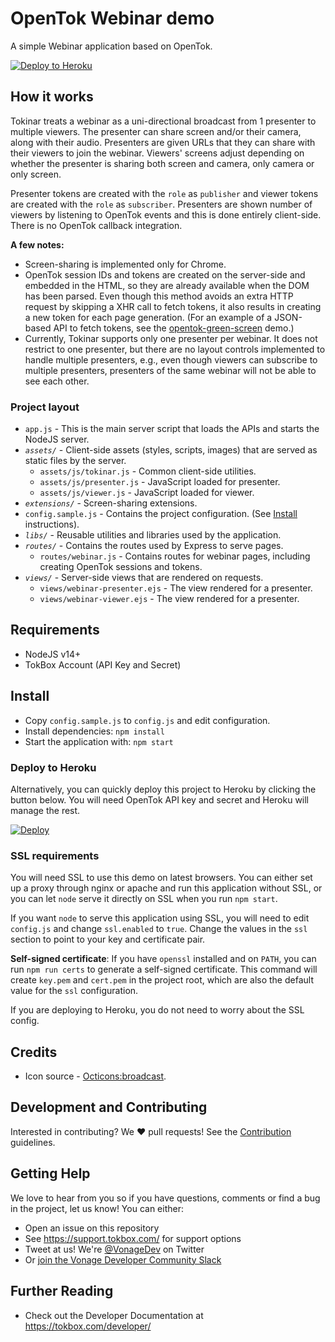 OpenTok Webinar demo
=====================

A simple Webinar application based on OpenTok.

[![Deploy to Heroku](https://www.herokucdn.com/deploy/button.svg)](https://heroku.com/deploy?template=https://github.com/opentok/opentok-webinar)

## How it works

Tokinar treats a webinar as a uni-directional broadcast from 1 presenter to multiple viewers. The presenter can share screen and/or their camera, along with their audio. Presenters are given URLs that they can share with their viewers to join the webinar. Viewers' screens adjust depending on whether the presenter is sharing both screen and camera, only camera or only screen.

Presenter tokens are created with the `role` as `publisher` and viewer tokens are created with the `role` as `subscriber`. Presenters are shown number of viewers by listening to OpenTok events and this is done entirely client-side. There is no OpenTok callback integration.

**A few notes:**

- Screen-sharing is implemented only for Chrome.
- OpenTok session IDs and tokens are created on the server-side and embedded in the HTML, so they are already available when the DOM has been parsed. Even though this method avoids an extra HTTP request by skipping a XHR call to fetch tokens, it also results in creating a new token for each page generation. (For an example of a JSON-based API to fetch tokens, see the [opentok-green-screen](https://github.com/kaustavdm/opentok-green-screen) demo.)
- Currently, Tokinar supports only one presenter per webinar. It does not restrict to one presenter, but there are no layout controls implemented to handle multiple presenters, e.g., even though viewers can subscribe to multiple presenters, presenters of the same webinar will not be able to see each other.

### Project layout

- `app.js` - This is the main server script that loads the APIs and starts the NodeJS server.
- *`assets/`* - Client-side assets (styles, scripts, images) that are served as static files by the server.
  - `assets/js/tokinar.js` - Common client-side utilities.
  - `assets/js/presenter.js` - JavaScript loaded for presenter.
  - `assets/js/viewer.js` - JavaScript loaded for viewer.
- *`extensions/`* - Screen-sharing extensions.
- `config.sample.js` - Contains the project configuration. (See [Install](#install) instructions).
- *`libs/`* - Reusable utilities and libraries used by the application.
- *`routes/`* - Contains the routes used by Express to serve pages.
  - `routes/webinar.js` - Contains routes for webinar pages, including creating OpenTok sessions and tokens.
- *`views/`* - Server-side views that are rendered on requests.
  - `views/webinar-presenter.ejs` - The view rendered for a presenter.
  - `views/webinar-viewer.ejs` - The view rendered for a presenter.

## Requirements

- NodeJS v14+
- TokBox Account (API Key and Secret)

## Install

- Copy `config.sample.js` to `config.js` and edit configuration.
- Install dependencies: `npm install`
- Start the application with: `npm start`

### Deploy to Heroku

Alternatively, you can quickly deploy this project to Heroku by clicking the button below. You will need OpenTok API key and secret and Heroku will manage the rest.

[![Deploy](https://www.herokucdn.com/deploy/button.png)](https://heroku.com/deploy?template=https://github.com/opentok/opentok-webinar)

### SSL requirements

You will need SSL to use this demo on latest browsers. You can either set up a proxy through nginx or apache and run this application without SSL, or you can let `node` serve it directly on SSL when you run `npm start`.

If you want `node` to serve this application using SSL, you will need to edit `config.js` and change `ssl.enabled` to `true`. Change the values in the `ssl` section to point to your key and certificate pair.

**Self-signed certificate**: If you have `openssl` installed and on `PATH`, you can run `npm run certs` to generate a self-signed certificate. This command will create `key.pem` and `cert.pem` in the project root, which are also the default value for the `ssl` configuration.

If you are deploying to Heroku, you do not need to worry about the SSL config.

## Credits

- Icon source - [Octicons:broadcast](https://octicons.github.com/icon/broadcast/).

## Development and Contributing

Interested in contributing? We :heart: pull requests! See the 
[Contribution](CONTRIBUTING.md) guidelines.

## Getting Help

We love to hear from you so if you have questions, comments or find a bug in the project, let us know! You can either:

- Open an issue on this repository
- See <https://support.tokbox.com/> for support options
- Tweet at us! We're [@VonageDev](https://twitter.com/VonageDev) on Twitter
- Or [join the Vonage Developer Community Slack](https://developer.nexmo.com/community/slack)

## Further Reading

- Check out the Developer Documentation at <https://tokbox.com/developer/>
